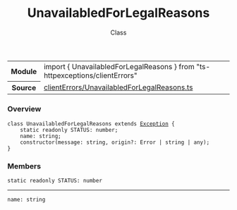 <header class="symbol-info-header">    <h1 id="unavailabledforlegalreasons">UnavailabledForLegalReasons</h1>    <label class="symbol-info-type-label class">Class</label>      </header>
<section class="symbol-info">      <table class="is-full-width">        <tbody>        <tr>          <th>Module</th>          <td>            <div class="lang-typescript">                <span class="token keyword">import</span> { UnavailabledForLegalReasons }                 <span class="token keyword">from</span>                 <span class="token string">"ts-httpexceptions/clientErrors"</span>                            </div>          </td>        </tr>        <tr>          <th>Source</th>          <td>            <a href="https://TypedProject.github.io/ts-httpexceptions/blob/v4.1.0/src/clientErrors/UnavailabledForLegalReasons.ts#L0-L0">                clientErrors/UnavailabledForLegalReasons.ts            </a>        </td>        </tr>                </tbody>      </table>    </section>

### Overview

<pre><code class="typescript-lang"><span class="token keyword">class</span> UnavailabledForLegalReasons <span class="token keyword">extends</span> <a href="#api/common/core/exception"><span class="token">Exception</span></a> <span class="token punctuation">{</span>
    <span class="token keyword">static</span> <span class="token keyword">readonly</span> STATUS<span class="token punctuation">:</span> <span class="token keyword">number</span><span class="token punctuation">;</span>
    name<span class="token punctuation">:</span> <span class="token keyword">string</span><span class="token punctuation">;</span>
    <span class="token keyword">constructor</span><span class="token punctuation">(</span>message<span class="token punctuation">:</span> <span class="token keyword">string</span><span class="token punctuation">,</span> origin?<span class="token punctuation">:</span> Error | <span class="token keyword">string</span> | <span class="token keyword">any</span><span class="token punctuation">)</span><span class="token punctuation">;</span>
<span class="token punctuation">}</span></code></pre>

### Members

<div class="method-overview"><pre><code class="typescript-lang"><span class="token keyword">static</span> <span class="token keyword">readonly</span> STATUS<span class="token punctuation">:</span> <span class="token keyword">number</span></code></pre></div>
<hr />
<div class="method-overview"><pre><code class="typescript-lang">name<span class="token punctuation">:</span> <span class="token keyword">string</span></code></pre></div>
